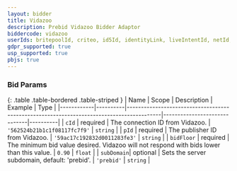 ```yaml
---
layout: bidder
title: Vidazoo
description: Prebid Vidazoo Bidder Adaptor
biddercode: vidazoo
userIds: britepoolId, criteo, id5Id, identityLink, liveIntentId, netId, parrableId, pubCommonId, unifiedId
gdpr_supported: true
usp_supported: true
pbjs: true
---
```


### Bid Params

{: .table .table-bordered .table-striped }
| Name       | Scope    | Description                                                                              | Example                      | Type     |
|------------|----------|------------------------------------------------------------------------------------------|------------------------------|----------|
| `cId`      | required | The connection ID from Vidazoo.                                                          | `'562524b21b1c1f08117fc7f9'` | `string` |
| `pId`      | required | The publisher ID from Vidazoo.                                                           | `'59ac17c192832d0011283fe3'` | `string` |
| `bidFloor` | required | The minimum bid value desired. Vidazoo will not respond with bids lower than this value. | `0.90`                       | `float`  |
| `subDomain`| optional | Sets the server subdomain, default: 'prebid'.                                            | `'prebid'`                     | `string` |
